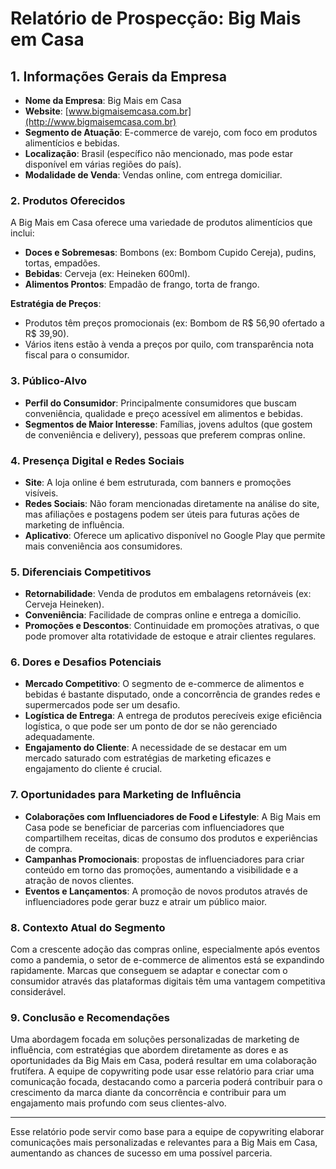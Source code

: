 # Relatório de Prospecção: Big Mais em Casa

## 1. Informações Gerais da Empresa

- **Nome da Empresa**: Big Mais em Casa
- **Website**: [www.bigmaisemcasa.com.br](http://www.bigmaisemcasa.com.br)
- **Segmento de Atuação**: E-commerce de varejo, com foco em produtos alimentícios e bebidas.
- **Localização**: Brasil (específico não mencionado, mas pode estar disponível em várias regiões do país).
- **Modalidade de Venda**: Vendas online, com entrega domiciliar.

### 2. Produtos Oferecidos

A Big Mais em Casa oferece uma variedade de produtos alimentícios que inclui:

- **Doces e Sobremesas**: Bombons (ex: Bombom Cupido Cereja), pudins, tortas, empadões.
- **Bebidas**: Cerveja (ex: Heineken 600ml).
- **Alimentos Prontos**: Empadão de frango, torta de frango.
  
**Estratégia de Preços**:
- Produtos têm preços promocionais (ex: Bombom de R$ 56,90 ofertado a R$ 39,90).
- Vários itens estão à venda a preços por quilo, com transparência nota fiscal para o consumidor.

### 3. Público-Alvo

- **Perfil do Consumidor**: Principalmente consumidores que buscam conveniência, qualidade e preço acessível em alimentos e bebidas.
- **Segmentos de Maior Interesse**: Famílias, jovens adultos (que gostem de conveniência e delivery), pessoas que preferem compras online.

### 4. Presença Digital e Redes Sociais

- **Site**: A loja online é bem estruturada, com banners e promoções visíveis.
- **Redes Sociais**: Não foram mencionadas diretamente na análise do site, mas afiliações e postagens podem ser úteis para futuras ações de marketing de influência.
- **Aplicativo**: Oferece um aplicativo disponível no Google Play que permite mais conveniência aos consumidores.

### 5. Diferenciais Competitivos

- **Retornabilidade**: Venda de produtos em embalagens retornáveis (ex: Cerveja Heineken).
- **Conveniência**: Facilidade de compras online e entrega a domicílio.
- **Promoções e Descontos**: Continuidade em promoções atrativas, o que pode promover alta rotatividade de estoque e atrair clientes regulares.

### 6. Dores e Desafios Potenciais

- **Mercado Competitivo**: O segmento de e-commerce de alimentos e bebidas é bastante disputado, onde a concorrência de grandes redes e supermercados pode ser um desafio.
- **Logística de Entrega**: A entrega de produtos perecíveis exige eficiência logística, o que pode ser um ponto de dor se não gerenciado adequadamente.
- **Engajamento do Cliente**: A necessidade de se destacar em um mercado saturado com estratégias de marketing eficazes e engajamento do cliente é crucial.

### 7. Oportunidades para Marketing de Influência

- **Colaborações com Influenciadores de Food e Lifestyle**: A Big Mais em Casa pode se beneficiar de parcerias com influenciadores que compartilhem receitas, dicas de consumo dos produtos e experiências de compra.
- **Campanhas Promocionais**: propostas de influenciadores para criar conteúdo em torno das promoções, aumentando a visibilidade e a atração de novos clientes.
- **Eventos e Lançamentos**: A promoção de novos produtos através de influenciadores pode gerar buzz e atrair um público maior.

### 8. Contexto Atual do Segmento

Com a crescente adoção das compras online, especialmente após eventos como a pandemia, o setor de e-commerce de alimentos está se expandindo rapidamente. Marcas que conseguem se adaptar e conectar com o consumidor através das plataformas digitais têm uma vantagem competitiva considerável. 

### 9. Conclusão e Recomendações

Uma abordagem focada em soluções personalizadas de marketing de influência, com estratégias que abordem diretamente as dores e as oportunidades da Big Mais em Casa, poderá resultar em uma colaboração frutífera. A equipe de copywriting pode usar esse relatório para criar uma comunicação focada, destacando como a parceria poderá contribuir para o crescimento da marca diante da concorrência e contribuir para um engajamento mais profundo com seus clientes-alvo.

---

Esse relatório pode servir como base para a equipe de copywriting elaborar comunicações mais personalizadas e relevantes para a Big Mais em Casa, aumentando as chances de sucesso em uma possível parceria.